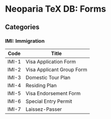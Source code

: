# Neoparia TeX DB: Forms

## Categories

### IMI: Immigration

| Code  | Title                     |
| ----- | ------------------------- |
| IMI-1 | Visa Application Form     |
| IMI-2 | Visa Applicant Group Form |
| IMI-3 | Domestic Tour Plan        |
| IMI-4 | Residing Plan             |
| IMI-5 | Visa Endorsement Form     |
| IMI-6 | Special Entry Permit      |
| IMI-7 | Laissez-Passer            |
